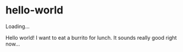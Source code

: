 # hello-world
Loading...

Hello world!
I want to eat a burrito for lunch.
It sounds really good right now...
